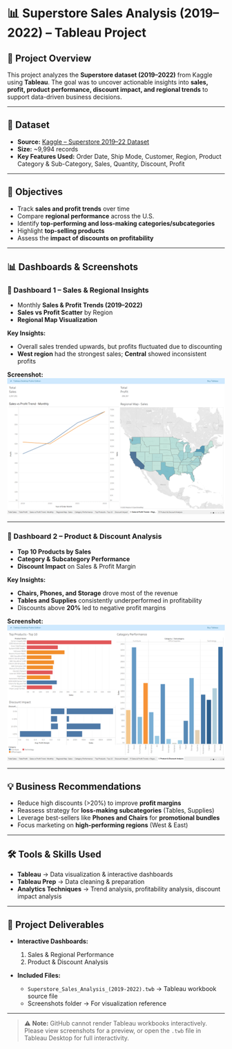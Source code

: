 # 📊 Superstore Sales Analysis (2019–2022) – Tableau Project

## 🔹 Project Overview
This project analyzes the **Superstore dataset (2019–2022)** from Kaggle using **Tableau**. The goal was to uncover actionable insights into **sales, profit, product performance, discount impact, and regional trends** to support data-driven business decisions.  

---

## 📂 Dataset
- **Source:** [Kaggle – Superstore 2019–22 Dataset](https://www.kaggle.com/datasets/timchant/supstore-dataset-2019-2022)  
- **Size:** ~9,994 records  
- **Key Features Used:** Order Date, Ship Mode, Customer, Region, Product Category & Sub-Category, Sales, Quantity, Discount, Profit  

---

## 🎯 Objectives
- Track **sales and profit trends** over time  
- Compare **regional performance** across the U.S.  
- Identify **top-performing and loss-making categories/subcategories**  
- Highlight **top-selling products**  
- Assess the **impact of discounts on profitability**  

---

## 📊 Dashboards & Screenshots

### 🔹 Dashboard 1 – Sales & Regional Insights
- Monthly **Sales & Profit Trends (2019–2022)**  
- **Sales vs Profit Scatter** by Region  
- **Regional Map Visualization**  

**Key Insights:**  
- Overall sales trended upwards, but profits fluctuated due to discounting  
- **West region** had the strongest sales; **Central** showed inconsistent profits  

**Screenshot:**  
![Sales & Regional Insights](screenshots/dashboard1.png)

---

### 🔹 Dashboard 2 – Product & Discount Analysis
- **Top 10 Products by Sales**  
- **Category & Subcategory Performance**  
- **Discount Impact** on Sales & Profit Margin  

**Key Insights:**  
- **Chairs, Phones, and Storage** drove most of the revenue  
- **Tables and Supplies** consistently underperformed in profitability  
- Discounts above **20%** led to negative profit margins  

**Screenshot:**  
![Product & Discount Analysis](screenshots/dashboard2.png)

---

## 💡 Business Recommendations
- Reduce high discounts (>20%) to improve **profit margins**  
- Reassess strategy for **loss-making subcategories** (Tables, Supplies)  
- Leverage best-sellers like **Phones and Chairs** for **promotional bundles**  
- Focus marketing on **high-performing regions** (West & East)  

---

## 🛠️ Tools & Skills Used
- **Tableau** → Data visualization & interactive dashboards  
- **Tableau Prep** → Data cleaning & preparation  
- **Analytics Techniques** → Trend analysis, profitability analysis, discount impact analysis  

---

## 📌 Project Deliverables
- **Interactive Dashboards:**  
  1. Sales & Regional Performance  
  2. Product & Discount Analysis  

- **Included Files:**  
  - `Superstore_Sales_Analysis_(2019-2022).twb` → Tableau workbook source file  
  - Screenshots folder → For visualization reference  

---

> ⚠️ **Note:** GitHub cannot render Tableau workbooks interactively. Please view screenshots for a preview, or open the `.twb` file in Tableau Desktop for full interactivity.
